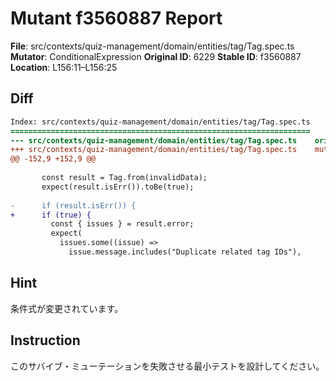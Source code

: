 # Mutant f3560887 Report

**File**: src/contexts/quiz-management/domain/entities/tag/Tag.spec.ts
**Mutator**: ConditionalExpression
**Original ID**: 6229
**Stable ID**: f3560887
**Location**: L156:11–L156:25

## Diff

```diff
Index: src/contexts/quiz-management/domain/entities/tag/Tag.spec.ts
===================================================================
--- src/contexts/quiz-management/domain/entities/tag/Tag.spec.ts	original
+++ src/contexts/quiz-management/domain/entities/tag/Tag.spec.ts	mutated #6229
@@ -152,9 +152,9 @@
 
       const result = Tag.from(invalidData);
       expect(result.isErr()).toBe(true);
 
-      if (result.isErr()) {
+      if (true) {
         const { issues } = result.error;
         expect(
           issues.some((issue) =>
             issue.message.includes("Duplicate related tag IDs"),
```

## Hint

条件式が変更されています。

## Instruction

このサバイブ・ミューテーションを失敗させる最小テストを設計してください。
